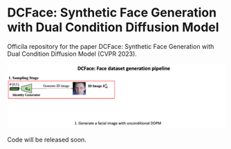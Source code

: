

# DCFace: Synthetic Face Generation with Dual Condition Diffusion Model
Officila repository for the paper
DCFace: Synthetic Face Generation with Dual Condition Diffusion Model (CVPR 2023).

![Demo](assets/pipeline.gif)

Code will be released soon.